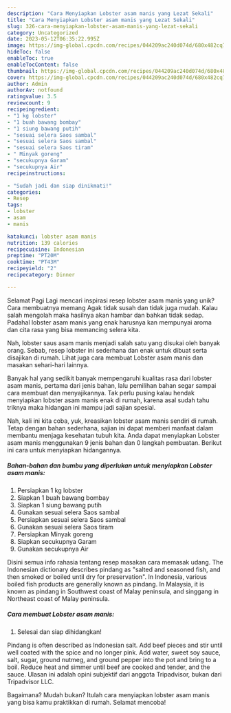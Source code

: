 ```yaml
---
description: "Cara Menyiapkan Lobster asam manis yang Lezat Sekali"
title: "Cara Menyiapkan Lobster asam manis yang Lezat Sekali"
slug: 326-cara-menyiapkan-lobster-asam-manis-yang-lezat-sekali
category: Uncategorized
date: 2023-05-12T06:35:22.995Z
image: https://img-global.cpcdn.com/recipes/044209ac240d074d/680x482cq70/lobster-asam-manis-foto-resep-utama.jpg
hideToc: false
enableToc: true
enableTocContent: false
thumbnail: https://img-global.cpcdn.com/recipes/044209ac240d074d/680x482cq70/lobster-asam-manis-foto-resep-utama.jpg
cover: https://img-global.cpcdn.com/recipes/044209ac240d074d/680x482cq70/lobster-asam-manis-foto-resep-utama.jpg
author: Admin
authorAv: notfound
ratingvalue: 3.5
reviewcount: 9
recipeingredient:
- "1 kg lobster"
- "1 buah bawang bombay"
- "1 siung bawang putih"
- "sesuai selera Saos sambal"
- "sesuai selera Saos sambal"
- "sesuai selera Saos tiram"
- " Minyak goreng"
- "secukupnya Garam"
- "secukupnya Air"
recipeinstructions:

- "Sudah jadi dan siap dinikmati!"
categories:
- Resep
tags:
- lobster
- asam
- manis

katakunci: lobster asam manis 
nutrition: 139 calories
recipecuisine: Indonesian
preptime: "PT20M"
cooktime: "PT43M"
recipeyield: "2"
recipecategory: Dinner

---
```



Selamat Pagi Lagi mencari inspirasi resep lobster asam manis yang unik? Cara membuatnya memang Agak tidak susah dan tidak juga mudah. Kalau salah mengolah maka hasilnya akan hambar dan bahkan tidak sedap. Padahal lobster asam manis yang enak harusnya kan mempunyai aroma dan cita rasa yang bisa memancing selera kita.


Nah, lobster saus asam manis menjadi salah satu yang disukai oleh banyak orang. Sebab, resep lobster ini sederhana dan enak untuk dibuat serta disajikan di rumah. Lihat juga cara membuat Lobster asam manis dan masakan sehari-hari lainnya.

Banyak hal yang sedikit banyak mempengaruhi kualitas rasa dari lobster asam manis, pertama dari jenis bahan, lalu pemilihan bahan segar sampai cara membuat dan menyajikannya. Tak perlu pusing kalau hendak menyiapkan lobster asam manis enak di rumah, karena asal sudah tahu triknya maka hidangan ini mampu jadi sajian spesial.


Nah, kali ini kita coba, yuk, kreasikan lobster asam manis sendiri di rumah. Tetap dengan bahan sederhana, sajian ini dapat memberi manfaat dalam membantu menjaga kesehatan tubuh kita. Anda dapat menyiapkan Lobster asam manis menggunakan 9 jenis bahan dan 0 langkah pembuatan. Berikut ini cara untuk menyiapkan hidangannya.

<!--inarticleads1-->

##### Bahan-bahan dan bumbu yang diperlukan untuk menyiapkan Lobster asam manis:

1. Persiapkan 1 kg lobster
1. Siapkan 1 buah bawang bombay
1. Siapkan 1 siung bawang putih
1. Gunakan sesuai selera Saos sambal
1. Persiapkan sesuai selera Saos sambal
1. Gunakan sesuai selera Saos tiram
1. Persiapkan  Minyak goreng
1. Siapkan secukupnya Garam
1. Gunakan secukupnya Air


Disini semua info rahasia tentang resep masakan cara memasak udang. The Indonesian dictionary describes pindang as &#34;salted and seasoned fish, and then smoked or boiled until dry for preservation&#34;. In Indonesia, various boiled fish products are generally known as pindang. In Malaysia, it is known as pindang in Southwest coast of Malay peninsula, and singgang in Northeast coast of Malay peninsula. 

<!--inarticleads2-->

##### Cara membuat Lobster asam manis:


1. Selesai dan siap dihidangkan!

Pindang is often described as Indonesian salt. Add beef pieces and stir until well coated with the spice and no longer pink. Add water, sweet soy sauce, salt, sugar, ground nutmeg, and ground pepper into the pot and bring to a boil. Reduce heat and simmer until beef are cooked and tender, and the sauce. Ulasan ini adalah opini subjektif dari anggota Tripadvisor, bukan dari Tripadvisor LLC. 

Bagaimana? Mudah bukan? Itulah cara menyiapkan lobster asam manis yang bisa kamu praktikkan di rumah. Selamat mencoba!
